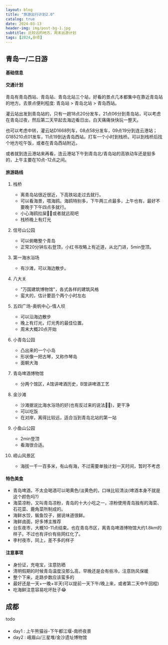 ```yaml
---
layout: blog
title: "旅游出行计划2.0"
catalog: true
date: 2024-03-13
header-img: img/post-bg-1.jpg
subtitle: 比较远的地方，周末出游计划
tags: [2024,杂项]
---
```


## 青岛一/二日游

#### 基础信息

#### 交通计划
青岛有青岛西站、青岛站、青岛北站三个站，好看的景点几本都集中在靠近青岛站的地方。去景点便利程度: 青岛站 > 青岛北站 > 青岛西站。 

灌云站出发到青岛站的，只有一趟18点20分发车，21点06分到青岛站，可以考虑在青岛过夜，然后第二天早起去海边看日出，白天痛痛快快玩一整天。

也可以考虑中转，灌云站D1668列车，08点58分发车，09点19分到连云港站；G185210点01发车，11点19到达青岛西站，打车一个小时到栈桥。可以到栈桥后找个地方吃午饭，或者在青岛西站附近。

或者就到连云港站来再看，连云港站下午到青岛北/青岛站的高铁动车还是挺多的，上午主要在10点-12点之间。

#### 旅游路线

1. 栈桥
    + 离青岛站很近很近，下高铁站走过去就行。
    + 可以看海景，喂海鸥。海鸥特别多，下午两三点最多，上午也有，最好不要晚于下午四点多就行。
    + 小心海鸥拉屎🤦‍♂️或者就远观吧
    + 栈桥晚上有灯光

2. 信号山公园
    + 可以俯瞰整个青岛
    + 正常20分钟左右登顶，小红书攻略上有近道，从北门进，5min登顶。

3. 第一海水浴场
    + 有沙滩，可以海边散步。

4. 八大关
    + "万国建筑博物馆"，各式各样的建筑风格
    + 蛮大的，估计要逛个两个小时左右

5. 五四广场-奥帆中心-情人坝
    + 可以沿海边散步
    + 晚上有灯光，灯光秀的最佳位置。
    + 周末大概20点开始

6. 小青岛公园
    + 凸出来的一个小岛
    + 形状像一把古琴，又称作琴岛
    + 面朝大海

7. 青岛啤酒博物馆
    + 分两个馆区，A馆讲啤酒历史，B馆讲啤酒工艺

10. 金沙滩
    + 沙滩据说比海水浴场的好(也有反过来的说法🤦‍♂️)，更干净
    + 可以吃饭
    + 在对岸，离得比较远，适合当到青岛北站的第一站

11. 小鱼山公园
    + 2min登顶
    + 看海很合适。

11. 崂山风景区
    + 海拔一千一百多米，有山有海，不过需要单独计划一天时间，暂时不考虑


#### 特色美食
+ 青岛啤酒，不太会喝酒可以喝黄色/淡黄色的，口味比较清淡(啤酒本身不就是这个颜色吗?)
+ 海菜凉粉，又叫青岛凉粉，青岛的十大小吃之一，凉粉使用青岛独有的海菜、石花菜、鹿角菜所制成的。
+ 海鲜水饺，鲅鱼饺子，据说味道很鲜。
+ 海鲜卤面，好多博主推荐
+ 台东夜市，大概10-11点结束。也在青岛市区，离青岛啤酒博物馆大约1.8km的样子。不过也有评价有些网红化了。
+ 李村夜市，同上，差不多的样子




#### 注意事项
+ 身份证，充电宝，注意防晒
+ 清明假期的时候青岛温度没那么高，早晚还是会有些冷，注意防风保暖
+ 整个下来，走路步数应该蛮多的
+ 最好还是一天+一晚+半天(可以提前一天下午/晚上来，或者第二天中午回程)
+ 吃海鲜注意容易吃坏肚子😂

## 成都
todo
#### 
+ day1 : 上午熊猫谷-下午都江堰-南桥夜景
+ day2 : 峨眉山/三星堆/金沙遗址博物馆
